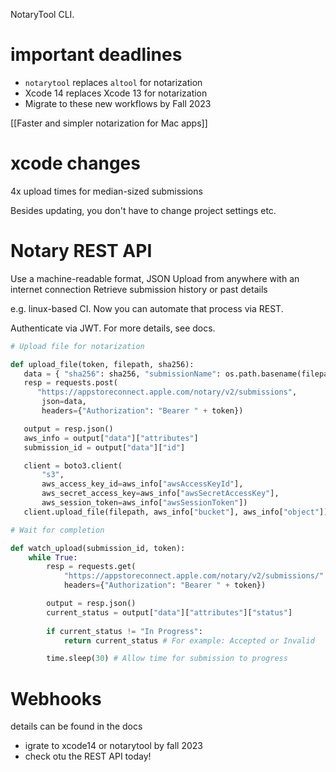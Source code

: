 NotaryTool CLI.  
# important deadlines
* `notarytool` replaces `altool` for notarization
* Xcode 14 replaces Xcode 13 for notarization
* Migrate to these new workflows by Fall 2023

[[Faster and simpler notarization for Mac apps]]

# xcode changes
4x upload times for median-sized submissions

Besides updating, you don't have to change project settings etc.
# Notary REST API
Use a machine-readable format, JSON
Upload from anywhere with an internet connection
Retrieve submission history or past details

 e.g. linux-based CI.  Now you can automate that process via REST.
 
 Authenticate via JWT.  For more details, see docs.
 
 ```python
# Upload file for notarization

def upload_file(token, filepath, sha256):
    data = { "sha256": sha256, "submissionName": os.path.basename(filepath) }
    resp = requests.post(
       "https://appstoreconnect.apple.com/notary/v2/submissions",
        json=data,
        headers={"Authorization": "Bearer " + token})

    output = resp.json()
    aws_info = output["data"]["attributes"]
    submission_id = output["data"]["id"] 

    client = boto3.client(
        "s3",  
        aws_access_key_id=aws_info["awsAccessKeyId"],
        aws_secret_access_key=aws_info["awsSecretAccessKey"],
        aws_session_token=aws_info["awsSessionToken"])
    client.upload_file(filepath, aws_info["bucket"], aws_info["object"])
```

```python
# Wait for completion

def watch_upload(submission_id, token):
    while True:
        resp = requests.get(
            "https://appstoreconnect.apple.com/notary/v2/submissions/" + submission_id, 
            headers={"Authorization": "Bearer " + token})

        output = resp.json()
        current_status = output["data"]["attributes"]["status"]
        
        if current_status != "In Progress":
            return current_status # For example: Accepted or Invalid

        time.sleep(30) # Allow time for submission to progress
```

# Webhooks
details can be found in the docs

 * igrate to xcode14 or notarytool by fall 2023
 * check otu the REST API today!